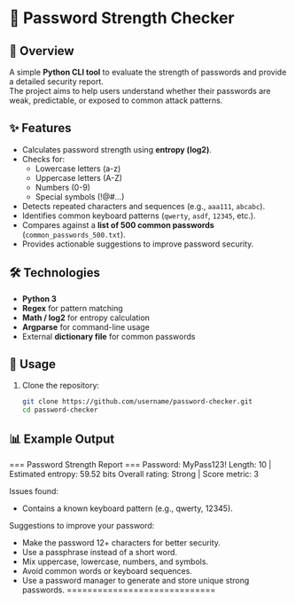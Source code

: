 # 🔐 Password Strength Checker

## 📌 Overview
A simple **Python CLI tool** to evaluate the strength of passwords and provide a detailed security report.  
The project aims to help users understand whether their passwords are weak, predictable, or exposed to common attack patterns.

## ✨ Features
- Calculates password strength using **entropy (log2)**.  
- Checks for:
  - Lowercase letters (a-z)  
  - Uppercase letters (A-Z)  
  - Numbers (0-9)  
  - Special symbols (!@#...)  
- Detects repeated characters and sequences (e.g., `aaa111`, `abcabc`).  
- Identifies common keyboard patterns (`qwerty`, `asdf`, `12345`, etc.).  
- Compares against a **list of 500 common passwords** (`common_passwords_500.txt`).  
- Provides actionable suggestions to improve password security.

## 🛠️ Technologies
- **Python 3**  
- **Regex** for pattern matching  
- **Math / log2** for entropy calculation  
- **Argparse** for command-line usage  
- External **dictionary file** for common passwords

## 🚀 Usage
1. Clone the repository:
   ```bash
   git clone https://github.com/username/password-checker.git
   cd password-checker
## 📊 Example Output
=== Password Strength Report ===
Password: MyPass123!
Length: 10  |  Estimated entropy: 59.52 bits
Overall rating: Strong  |  Score metric: 3

Issues found:
 - Contains a known keyboard pattern (e.g., qwerty, 12345).

Suggestions to improve your password:
 - Make the password 12+ characters for better security.
 - Use a passphrase instead of a short word.
 - Mix uppercase, lowercase, numbers, and symbols.
 - Avoid common words or keyboard sequences.
 - Use a password manager to generate and store unique strong passwords.
=============================

